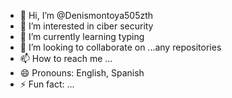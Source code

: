 - 👋 Hi, I’m @Denismontoya505zth
- 👀 I’m interested in ciber security 
- 🌱 I’m currently learning typing 
- 💞️ I’m looking to collaborate on ...any repositories 
- 📫 How to reach me ...
- 😄 Pronouns: English, Spanish 
- ⚡ Fun fact: ...

<!---
Denismontoya505zth/Denismontoya505zth is a ✨ special ✨ repository because its `README.md` (this file) appears on your GitHub profile.
You can click the Preview link to take a look at your changes.
--->
